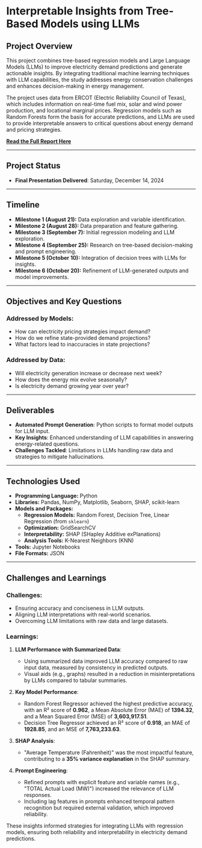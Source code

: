 # Interpretable Insights from Tree-Based Models using LLMs

## Project Overview

This project combines tree-based regression models and Large Language Models (LLMs) to improve electricity demand predictions and generate actionable insights. By integrating traditional machine learning techniques with LLM capabilities, the study addresses energy conservation challenges and enhances decision-making in energy management.

The project uses data from ERCOT (Electric Reliability Council of Texas), which includes information on real-time fuel mix, solar and wind power production, and locational marginal prices. Regression models such as Random Forests form the basis for accurate predictions, and LLMs are used to provide interpretable answers to critical questions about energy demand and pricing strategies.

[**Read the Full Report Here**](report.pdf)

---

## Project Status

- **Final Presentation Delivered**: Saturday, December 14, 2024

---

## Timeline

- **Milestone 1 (August 21):** Data exploration and variable identification.
- **Milestone 2 (August 28):** Data preparation and feature gathering.
- **Milestone 3 (September 7):** Initial regression modeling and LLM exploration.
- **Milestone 4 (September 25):** Research on tree-based decision-making and prompt engineering.
- **Milestone 5 (October 10):** Integration of decision trees with LLMs for insights.
- **Milestone 6 (October 20):** Refinement of LLM-generated outputs and model improvements.

---

## Objectives and Key Questions

### Addressed by Models:
- How can electricity pricing strategies impact demand?
- How do we refine state-provided demand projections?
- What factors lead to inaccuracies in state projections?

### Addressed by Data:
- Will electricity generation increase or decrease next week?
- How does the energy mix evolve seasonally?
- Is electricity demand growing year over year?

---

## Deliverables

- **Automated Prompt Generation**: Python scripts to format model outputs for LLM input.
- **Key Insights**: Enhanced understanding of LLM capabilities in answering energy-related questions.
- **Challenges Tackled**: Limitations in LLMs handling raw data and strategies to mitigate hallucinations.

---

## Technologies Used

- **Programming Language:** Python
- **Libraries:** Pandas, NumPy, Matplotlib, Seaborn, SHAP, scikit-learn
- **Models and Packages:**
  - **Regression Models:** Random Forest, Decision Tree, Linear Regression (from `sklearn`)
  - **Optimization:** GridSearchCV
  - **Interpretability:** SHAP (SHapley Additive exPlanations)
  - **Analysis Tools:** K-Nearest Neighbors (KNN)
- **Tools:** Jupyter Notebooks
- **File Formats:** JSON

---

## Challenges and Learnings

### Challenges:
- Ensuring accuracy and conciseness in LLM outputs.
- Aligning LLM interpretations with real-world scenarios.
- Overcoming LLM limitations with raw data and large datasets.

### Learnings:
1. **LLM Performance with Summarized Data**:
   - Using summarized data improved LLM accuracy compared to raw input data, measured by consistency in predicted outputs.
   - Visual aids (e.g., graphs) resulted in a reduction in misinterpretations by LLMs compared to tabular summaries.

2. **Key Model Performance**:
   - Random Forest Regressor achieved the highest predictive accuracy, with an R² score of **0.962**, a Mean Absolute Error (MAE) of **1394.32**, and a Mean Squared Error (MSE) of **3,603,917.51**.
   - Decision Tree Regressor achieved an R² score of **0.918**, an MAE of **1928.85**, and an MSE of **7,763,233.63**.

3. **SHAP Analysis**:
   - "Average Temperature (Fahrenheit)" was the most impactful feature, contributing to a **35% variance explanation** in the SHAP summary.

4. **Prompt Engineering**:
   - Refined prompts with explicit feature and variable names (e.g., "TOTAL Actual Load (MW)") increased the relevance of LLM responses.
   - Including lag features in prompts enhanced temporal pattern recognition but required external validation, which improved reliability.


These insights informed strategies for integrating LLMs with regression models, ensuring both reliability and interpretability in electricity demand predictions.

